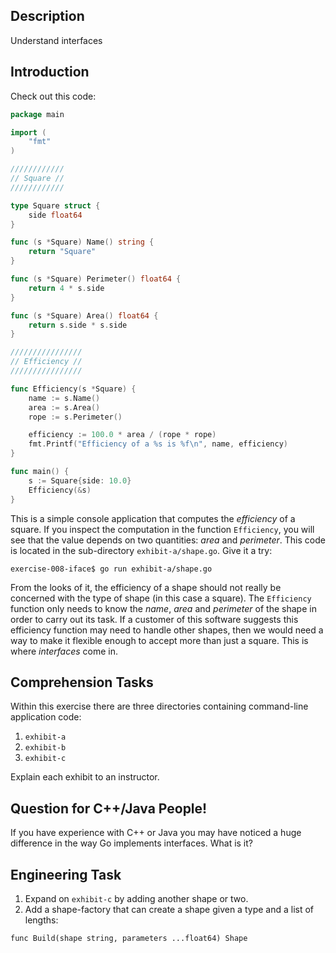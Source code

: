 ## Description
Understand interfaces

## Introduction
Check out this code:

```go
package main

import (
	"fmt"
)

////////////
// Square //
////////////

type Square struct {
	side float64
}

func (s *Square) Name() string {
	return "Square"
}

func (s *Square) Perimeter() float64 {
	return 4 * s.side
}

func (s *Square) Area() float64 {
	return s.side * s.side
}

////////////////
// Efficiency //
////////////////

func Efficiency(s *Square) {
	name := s.Name()
	area := s.Area()
	rope := s.Perimeter()

	efficiency := 100.0 * area / (rope * rope)
	fmt.Printf("Efficiency of a %s is %f\n", name, efficiency)
}

func main() {
	s := Square{side: 10.0}
	Efficiency(&s)
}
```

This is a simple console application that computes the _efficiency_ of a
square. If you inspect the computation in the function `Efficiency`, you will
see that the value depends on two quantities: _area_ and _perimeter_.
This code is located in the sub-directory
`exhibit-a/shape.go`. Give it a try:

```
exercise-008-iface$ go run exhibit-a/shape.go
```

From the looks of it, the efficiency of a shape should not really be concerned
with the type of shape (in this case a square). The `Efficiency` function only
needs to know the _name_, _area_ and _perimeter_ of the shape in order to carry
out its task. If a customer of this software suggests this efficiency function
may need to handle other shapes, then we would need a way to make it flexible
enough to accept more than just a square. This is where _interfaces_ come in.

## Comprehension Tasks
Within this exercise there are three directories containing command-line application code:

1. `exhibit-a`
1. `exhibit-b`
1. `exhibit-c`

Explain each exhibit to an instructor.

## Question for C++/Java People!

If you have experience with C++ or Java you may have noticed a huge difference in the way Go
implements interfaces. What is it?

## Engineering Task

1. Expand on `exhibit-c` by adding another shape or two.
1. Add a shape-factory that can create a shape given a type and a list of lengths:

```
func Build(shape string, parameters ...float64) Shape
```
